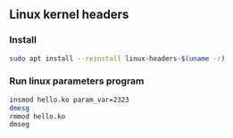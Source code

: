 ## Linux kernel headers
### Install
```bash
sudo apt install --reinstall linux-headers-$(uname -r)
```

### Run linux parameters program
```bash
insmod hello.ko param_var=2323
dmesg
rmmod hello.ko
dmseg
```
